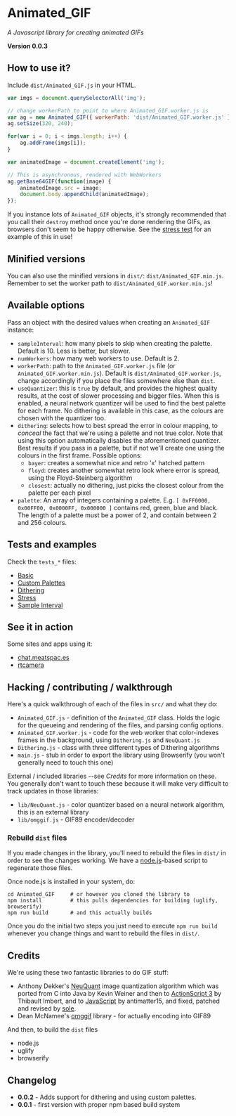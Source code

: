 # Animated_GIF

_A Javascript library for creating animated GIFs_

**Version 0.0.3**

## How to use it?

Include `dist/Animated_GIF.js` in your HTML.

```javascript
var imgs = document.querySelectorAll('img');

// change workerPath to point to where Animated_GIF.worker.js is
var ag = new Animated_GIF({ workerPath: 'dist/Animated_GIF.worker.js' }); 
ag.setSize(320, 240);

for(var i = 0; i < imgs.length; i++) {
    ag.addFrame(imgs[i]);
}

var animatedImage = document.createElement('img');

// This is asynchronous, rendered with WebWorkers
ag.getBase64GIF(function(image) {
    animatedImage.src = image;
    document.body.appendChild(animatedImage);
});

```

If you instance lots of `Animated_GIF` objects, it's strongly recommended that you call their `destroy` method once you're done rendering the GIFs, as browsers don't seem to be happy otherwise. See the [stress test](tests_stress.html) for an example of this in use!

## Minified versions

You can also use the minified versions in `dist/`: `dist/Animated_GIF.min.js`. Remember to set the worker path to `dist/Animated_GIF.worker.min.js`!

## Available options

Pass an object with the desired values when creating an `Animated_GIF` instance:

- `sampleInterval`: how many pixels to skip when creating the palette. Default is 10. Less is better, but slower.
- `numWorkers`: how many web workers to use. Default is 2.
- `workerPath`: path to the `Animated_GIF.worker.js` file (or `Animated_GIF.worker.min.js`). Default is `dist/Animated_GIF.worker.js`, change accordingly if you place the files somewhere else than `dist`.
- `useQuantizer`: this is `true` by default, and provides the highest quality results, at the cost of slower processing and bigger files. When this is enabled, a neural network quantizer will be used to find the best palette for each frame. No dithering is available in this case, as the colours are chosen with the quantizer too.
- `dithering`: selects how to best spread the error in colour mapping, to *conceal* the fact that we're using a palette and not true color. Note that using this option automatically disables the aforementioned quantizer. Best results if you pass in a palette, but if not we'll create one using the colours in the first frame. Possible options:
    - `bayer`: creates a somewhat nice and retro 'x' hatched pattern
    - `floyd`: creates another somewhat retro look where error is spread, using the Floyd-Steinberg algorithm
    - `closest`: actually no dithering, just picks the closest colour from the palette per each pixel
- `palette`: An array of integers containing a palette. E.g. `[ 0xFF0000, 0x00FF00, 0x0000FF, 0x000000 ]` contains red, green, blue and black. The length of a palette must be a power of 2, and contain between 2 and 256 colours.

## Tests and examples

Check the `tests_*` files:

* [Basic](http://sole.github.io/Animated_GIF/tests_basic.html)
* [Custom Palettes](http://sole.github.io/Animated_GIF/tests_custom_palette.html)
* [Dithering](http://sole.github.io/Animated_GIF/tests_dithering.html)
* [Stress](http://sole.github.io/Animated_GIF/tests_stress.html)
* [Sample Interval](http://sole.github.io/Animated_GIF/tests_sample_interval.html)

## See it in action

Some sites and apps using it:

* [chat.meatspac.es](http://chat.meatspac.es)
* [rtcamera](http://rtcamera.apps.5013.es/)

## Hacking / contributing / walkthrough

Here's a quick walkthrough of each of the files in `src/` and what they do:

* `Animated_GIF.js` - definition of the `Animated_GIF` class. Holds the logic for the queueing and rendering of the files, and parsing config options.
* `Animated_GIF.worker.js` - code for the web worker that color-indexes frames in the background, using `Dithering.js` and `NeuQuant.js`
* `Dithering.js` - class with three different types of Dithering algorithms
* `main.js` - stub in order to export the library using Browserify (you won't generally need to touch this one)

External / included libraries --see *Credits* for more information on these. You generally don't want to touch these because it will make very difficult to track updates in those libraries:

* `lib/NeuQuant.js` - color quantizer based on a neural network algorithm, this is an external library
* `lib/omggif.js` - GIF89 encoder/decoder

### Rebuild `dist` files

If you made changes in the library, you'll need to rebuild the files in `dist/` in order to see the changes working. We have a [node.js](http://nodejs.org/)-based script to regenerate those files.

Once node.js is installed in your system, do:

```
cd Animated_GIF     # or however you cloned the library to
npm install         # this pulls dependencies for building (uglify, browserify)
npm run build       # and this actually builds
```

Once you do the initial two steps you just need to execute `npm run build` whenever you change things and want to rebuild the files in `dist/`.


## Credits

We're using these two fantastic libraries to do GIF stuff:

* Anthony Dekker's [NeuQuant](http://members.ozemail.com.au/~dekker/NEUQUANT.HTML) image quantization algorithm which was ported from C into Java by Kevin Weiner and then to [ActionScript 3](http://www.bytearray.org/?p=93) by Thibault Imbert, and to [JavaScript](http://antimatter15.com/wp/2010/07/javascript-to-animated-gif/) by antimatter15, and fixed, patched and revised by [sole](http://soledadpenades.com).
* Dean McNamee's [omggif](https://github.com/deanm/omggif) library - for actually encoding into GIF89

And then, to build the `dist` files

* node.js
* uglify
* browserify

## Changelog

* **0.0.2** - Adds support for dithering and using custom palettes.
* **0.0.1** - first version with proper npm based build system
